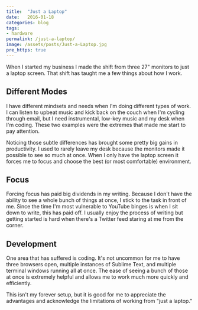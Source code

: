 ```yaml
---
title:  "Just a Laptop"
date:   2016-01-18
categories: blog
tags:
- hardware
permalink: /just-a-laptop/
image: /assets/posts/Just-a-Laptop.jpg
pre_https: true
---
```


When I started my business I made the shift from three 27" monitors to just a laptop screen. That shift has taught me a few things about how I work.
<!--more-->

## Different Modes

I have different mindsets and needs when I'm doing different types of work. I can listen to upbeat music and kick back on the couch when I'm cycling through email, but I need instrumental, low-key music and my desk when I'm coding. These two examples were the extremes that made me start to pay attention.

Noticing those subtle differences has brought some pretty big gains in productivity. I used to rarely leave my desk because the monitors made it possible to see so much at once. When I only have the laptop screen it forces me to focus and choose the best (or most comfortable) environment.

## Focus

Forcing focus has paid big dividends in my writing. Because I don't have the ability to see a whole bunch of things at once, I stick to the task in front of me. Since the time I'm most vulnerable to YouTube binges is when I sit down to write, this has paid off. I usually enjoy the process of writing but getting started is hard when there's a Twitter feed staring at me from the corner.

## Development

One area that has suffered is coding. It's not uncommon for me to have three browsers open, multiple instances of Sublime Text, and multiple terminal windows running all at once. The ease of seeing a bunch of those at once is extremely helpful and allows me to work much more quickly and efficiently.  

This isn't my forever setup, but it is good for me to appreciate the advantages and acknowledge the limitations of working from "just a laptop."
